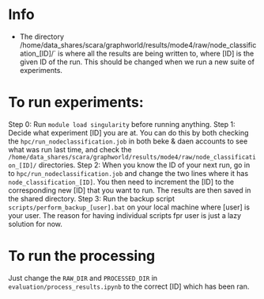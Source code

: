 # Info
- The directory /home/data_shares/scara/graphworld/results/mode4/raw/node_classification_[ID]/` is where all the results are being written to, where [ID] is the given ID of the run. This should be changed when we run a new suite of experiments.

# To run experiments:
Step 0: Run `module load singularity` before running anything.
Step 1: Decide what experiment [ID] you are at. You can do this by both checking the `hpc/run_nodeclassification.job` in both beke & daen accounts to see what was run last time, and check the `/home/data_shares/scara/graphworld/results/mode4/raw/node_classification_[ID]/` directories.
Step 2: When you know the ID of your next run, go in to `hpc/run_nodeclassification.job` and change the two lines where it has `node_classification_[ID]`. You then need to increment the [ID] to the corresponding new [ID] that you want to run. The results are then saved in the shared directory.
Step 3: Run the backup script `scripts/perform_backup_[user].bat` on your local machine where [user] is your user. The reason for having individual scripts fpr user is just a lazy solution for now.


# To run the processing
Just change the `RAW_DIR` and `PROCESSED_DIR` in `evaluation/process_results.ipynb` to the correct [ID] which has been ran.



